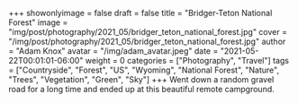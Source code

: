 +++
showonlyimage = false
draft = false
title = "Bridger-Teton National Forest"
image = "img/post/photography/2021_05/bridger_teton_national_forest.jpg"
cover = "/img/post/photography/2021_05/bridger_teton_national_forest.jpg"
author = "Adam Knox"
avatar = "/img/adam_avatar.jpeg"
date = "2021-05-22T00:01:01-06:00"
weight = 0
categories = ["Photography", "Travel"]
tags = ["Countryside", "Forest", "US", "Wyoming", "National Forest", "Nature", "Trees", "Vegetation", "Green", "Sky"]
+++
Went down a random gravel road for a long time and ended up at this beautiful remote campground.
<!--more-->